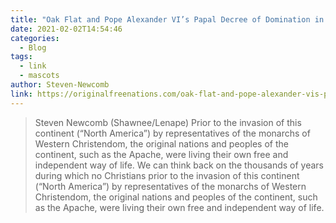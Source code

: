 ```yaml
---
title: "Oak Flat and Pope Alexander VI’s Papal Decree of Domination in U.S. Law"
date: 2021-02-02T14:54:46
categories:
  - Blog
tags:
  - link
  - mascots
author: Steven-Newcomb
link: https://originalfreenations.com/oak-flat-and-pope-alexander-vis-papal-decree-of-domination-in-u-s-law/
---
```

>Steven Newcomb (Shawnee/Lenape) Prior to the invasion of this continent (“North America”) by representatives of the monarchs of Western Christendom, the original nations and peoples of the continent, such as the Apache, were living their own free and independent way of life. We can think back on the thousands of years during which no Christians prior to the invasion of this continent (“North America”) by representatives of the monarchs of Western Christendom, the original nations and peoples of the continent, such as the Apache, were living their own free and independent way of life.
